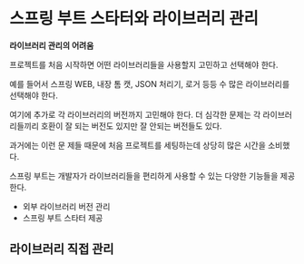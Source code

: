 # 스프링 부트 스타터와 라이브러리 관리

**라이브러리 관리의 어려움**

프로젝트를 처음 시작하면 어떤 라이브러리들을 사용할지 고민하고 선택해야 한다. 

예를 들어서 스프링 WEB, 내장 톰 캣, JSON 처리기, 로거 등등 수 많은 라이브러리를 선택해야 한다. 

여기에 추가로 각 라이브러리의 버전까지 고민해야 한다. 더 심각한 문제는 각 라이브러리들끼리 호환이 잘 되는 버전도 있지만 잘 안되는 버전들도 있다. 

과거에는 이런 문 제들 때문에 처음 프로젝트를 세팅하는데 상당히 많은 시간을 소비했다.

스프링 부트는 개발자가 라이브러리들을 편리하게 사용할 수 있는 다양한 기능들을 제공한다. 

* 외부 라이브러리 버전 관리
* 스프링 부트 스타터 제공

## 라이브러리 직접 관리
